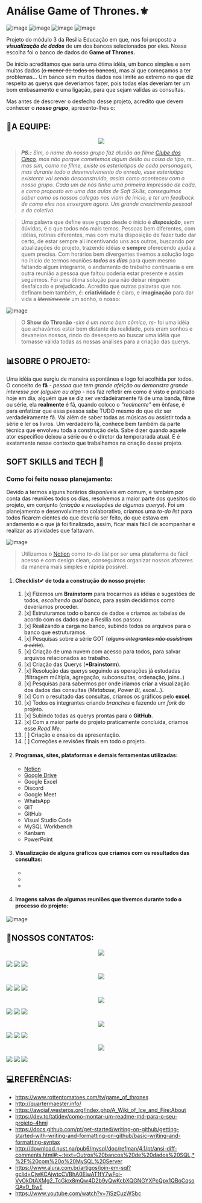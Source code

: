 # Análise Game of Thrones.⚜
![image](https://img.shields.io/github/issues/mirnatetzner/Analise-Game-of-Thrones?color=%23B5A595&logo=GOT&logoColor=%23B5A595&style=plastic) ![image](https://img.shields.io/github/forks/mirnatetzner/Analise-Game-of-Thrones?color=%23B5A595&logoColor=%23B5A595&style=plastic) ![image](https://img.shields.io/github/stars/mirnatetzner/Analise-Game-of-Thrones?color=%23B5A595&style=plastic) ![image](https://img.shields.io/github/license/mirnatetzner/Analise-Game-of-Thrones?color=%23B5A595&logoColor=%23B5A595&style=plastic)

Projeto do módulo 3 da Resilia Educação em que, nos foi proposto a **_visualização de dados_** de um dos bancos selecionados por eles. Nossa escolha foi o banco de dados do **Game of Thrones.**

De início acreditamos que seria uma ótima idéia, um banco simples e sem muitos dados (~~o menor de todos os bancos~~), mas ai que começamos a ter problemas... Um banco sem muitos dados nos limite ao extremo no que diz respeito as querys que deveriamos fazer, pois todas elas deveriam ter um bom embasamento e uma ligação, para que sejam validas as consultas. 

Mas antes de descrever o desfecho desse projeto, acredito que devem conhecer o **_nosso grupo_**, apresento-lhes o:
## 👥A EQUIPE:

<center><img src="https://user-images.githubusercontent.com/100171322/176485383-113df350-cc6c-45c8-b242-81c1f5676e91.png"></center>

> **_~~PS.:~~_** _Sim, o nome do nosso grupo faz alusão ao filme [Clube dos Cinco](https://www.papodecinema.com.br/filmes/clube-dos-cinco/), mas não porque cometemos algum delito ou coisa do tipo, rs... mas sim, como no filme, existe os esteriotipos de cada personagem, mas durante todo o desenvolvimento do enredo, esse esteriotipo existente vai sendo desconstruido, assim como aconteceu com o nosso grupo. Cada um de nós tinha uma primeira impressão de cada, e como proposto em uma das aulas de Soft Skills, conseguimos saber como os nossos colegas nos viam de inicio, e ter um feedback de como eles nos enxergam agora. Um grande crescimento pessoal e do coletivo._

> Uma palavra que define esse grupo desde o ínicio é **_disposição_**, sem dúvidas, é o que todos nós mais temos. Pessoas bem diferentes, com idéias, rotinas diferentes, mas com muita disposição de fazer tudo dar certo, de estar sempre ali incentivando uns aos outros, buscando por atualizações do projeto, trazendo idéias e **sempre** oferecendo ajuda a quem precisa. Com horários bem divergentes tivemos a solução logo no ínicio de termos reuniões **_todos os dias_** para quem mesmo faltando algum integrante, o andamento do trabalho continuaria e em outra reunião a pessoa que faltou poderia estar presente e assim seguirmos. Foi uma ótima solução para não deixar ninguém desfalcado e prejudicado. Acredito que outras palavras que nos definam bem também, é: **criatividade** é claro, e **imaginação** para dar vida a ~~_literalmeente_~~ um sonho, o nosso: 

![image](https://user-images.githubusercontent.com/100171322/176488849-20fbde78-0dbd-41dc-9c2e-57c79cf1a17e.png)
> O **Show do Thronão** -_sim é um nome bem cômico, rs_- foi uma idéia que achavámos estar bem distante da realidade, pois eram sonhos e devaneios nossos, rindo do desespero ao buscar uma idéia que tornasse válida todas as nossas análises para a criação das querys.

## 📊SOBRE O PROJETO:

Uma idéia que surgiu de maneira espontânea e logo foi acolhida por todos. O conceito de **fã** - _pessoa que tem grande afeição ou demonstra grande interesse por (alguém ou algo_ - nos faz refletir em como é visto e praticado hoje em dia, alguém que se diz ser verdadeiramente fã de uma banda, filme ou série, ela **realmente** é fã, quando coloco o _"realmente"_ em ênfase, é para enfatizar que essa pessoa sabe TUDO mesmo do que diz ser verdadeiramente fã. Vai além de saber todas as músicas ou assistir toda a série e ler os livros. Um verdadeiro fã, conhece bem também da parte técnica que envolveu toda a construção dela. Sabe dizer quando aquele ator especifico deixou a série ou é o diretor da temporarada atual. E é exatamente nesse contexto que trabalhamos na criação desse projeto.

## SOFT SKILLS and TECH 📝

 <h3> Como foi feito nosso planejamento: </h3>

Devido a termos alguns horários disponíveis em comum, e também por conta das reuniões todos os dias, resolvemos a maior parte dos quesitos do projeto, em conjunto (_criação e resoluções de algumas querys_). Foi um planejamento e desenvolvimento colaborativo, criamos uma _to-do list_ para todos ficarem cientes do que deveria ser feito, do que estava em andamento e o que já foi finalizado, assim, ficar mais fácil de acompanhar e realizar as atividades que faltavam. 

![image](https://user-images.githubusercontent.com/100171322/176500512-209a102b-838e-4260-a33c-f1fde9095c9f.png)
> Utilizamos o [Notion](https://hypnotic-nannyberry-694.notion.site/7fc6c4dfd0c64240a393e5795339718c?v=937110490531437ebbfe80bad76e1b6f) como _to-do list_ por ser uma plataforma de fácil acesso e com design clean, conseguimos organizar nossos afazeres da maneira mais simples e rápida possivel.

   1. <h4>Checklist✔ de toda a construção do nosso projeto:</h4>

      1. [x] Fizemos um **Brainstorm** para trocarmos as idéias e sugestões de todos, _escolhendo qual banco_, para assim decidirmos como deveriamos proceder.
      2. [x] Estruturamos todo o banco de dados e criamos as tabelas de acordo com os dados que a Resilia nos passou.
      3. [x] Realizando a carga no banco, subindo todos os arquivos para o banco que estruturamos.
      4. [x] Pesquisas sobre a série GOT (~~_alguns integrantes não assistiram a série_~~).
      5. [x] Criação de uma nuvem com acesso para todos, para salvar arquivos relacionados ao trabalho.
      6. [x] Criação das Querys (**+Brainstorm**).
      7. [x] Resolução das querys seguindo as operações já estudadas (filtragem múltipla, agregação, subconsultas, ordenação, joins..)
      8. [x] Pesquisas para sabermos por onde iriamos criar a visualização dos dados das consultas (_Metabase, Power Bi, excel..._).
      9. [x] Com o resultado das consultas, criamos os gráficos pelo **excel**.
      10. [x] Todos os integrantes criando _branches_ e fazendo um _fork_ do projeto.
      11. [x] Subindo todas as querys prontas para o **GitHub**.
      12. [x] Com a maior parte do projeto praticamente concluída, criamos esse _Read.Me_.
      13. [ ] Criação e ensaios da apresentação.
      14. [ ] Correções e revisões finais em todo o projeto.

  2. <h4>Programas, sites, plataformas e demais ferramentas utilizadas:</h4>

      - [Notion](https://hypnotic-nannyberry-694.notion.site/7fc6c4dfd0c64240a393e5795339718c?v=937110490531437ebbfe80bad76e1b6f)
      - [Google Drive](https://drive.google.com/file/d/1g4-u_QH5O3w9s0mT7YNB5z9pp5FE00kb/view?usp=sharing)
      - Google Excel
      - Discord 
      - Google Meet
      - WhatsApp
      - GIT
      - GitHub
      - Visual Studio Code
      - MySQL Workbench
      - Kanbam
      - PowerPoint

  3. <h4>Visualização de alguns gráficos que criamos com os resultados das consultas:</h4>

      -
      -
      -
      
  4. <h4>Imagens salvas de algumas reuniões que tivemos durante todo o processo do projeto:</h4>
  ![image](https://user-images.githubusercontent.com/100171322/176546239-e11c632c-96fa-4258-bc44-123864929ae4.png)
  
## 📲NOSSOS CONTATOS:

<center><img src="https://user-images.githubusercontent.com/100171322/176548438-62b65922-4e70-44b3-ad75-075612d1d1f3.png"></center>

[<img src="https://img.shields.io/badge/linkedin-%230077B5.svg?&style=for-the-badge&logo=linkedin&logoColor=white"/>](https://www.linkedin.com/in/carolina-souza-ti/) 
[<img src="https://img.shields.io/badge/Gmail-D14836?style=for-the-badge&logo=gmail&logoColor=white"/>]()
[<img src="https://img.shields.io/badge/GitHub-100000?style=for-the-badge&logo=github&logoColor=white"/>](https://github.com/carolinadesouzasilva)


<center><img src="https://user-images.githubusercontent.com/100171322/176563337-ab019c61-597f-4936-8300-b51c4f5bb88f.png"></center>

[<img src="https://img.shields.io/badge/linkedin-%230077B5.svg?&style=for-the-badge&logo=linkedin&logoColor=white"/>](https://www.linkedin.com/in/larrissagdelira/) 
[<img src="https://img.shields.io/badge/Gmail-D14836?style=for-the-badge&logo=gmail&logoColor=white"/>]()
[<img src="https://img.shields.io/badge/GitHub-100000?style=for-the-badge&logo=github&logoColor=white"/>](https://github.com/larrissalira)


<center><img src="https://user-images.githubusercontent.com/100171322/176563383-2ee6d39f-c8b5-4d88-b5c9-2f53cc88c1f6.png"></center>

[<img src="https://img.shields.io/badge/linkedin-%230077B5.svg?&style=for-the-badge&logo=linkedin&logoColor=white"/>](https://www.linkedin.com/in/carolina-souza-ti/) 
[<img src="https://img.shields.io/badge/Gmail-D14836?style=for-the-badge&logo=gmail&logoColor=white"/>]()
[<img src="https://img.shields.io/badge/GitHub-100000?style=for-the-badge&logo=github&logoColor=white"/>](https://github.com/carolinadesouzasilva)


<center><img src="https://user-images.githubusercontent.com/100171322/176563435-90f45e3f-d9ff-4085-9f1b-940e18f3c22c.png"></center>

[<img src="https://img.shields.io/badge/linkedin-%230077B5.svg?&style=for-the-badge&logo=linkedin&logoColor=white"/>](https://www.linkedin.com/in/mirnatetzner/) 
[<img src="https://img.shields.io/badge/Gmail-D14836?style=for-the-badge&logo=gmail&logoColor=white"/>]()
[<img src="https://img.shields.io/badge/GitHub-100000?style=for-the-badge&logo=github&logoColor=white"/>](https://github.com/mirnatetzner)


<center><img src="https://user-images.githubusercontent.com/100171322/176547873-a4ce9fd8-47a3-4932-b70c-40850c7675c7.png"></center>

[<img src="https://img.shields.io/badge/linkedin-%230077B5.svg?&style=for-the-badge&logo=linkedin&logoColor=white"/>](https://www.linkedin.com/in/karinamottamaciel/) 
[<img src="https://img.shields.io/badge/Gmail-D14836?style=for-the-badge&logo=gmail&logoColor=white"/>]()
[<img src="https://img.shields.io/badge/GitHub-100000?style=for-the-badge&logo=github&logoColor=white"/>](https://github.com/carolinadesouzasilva)


## 💻REFERÊNCIAS:
  
  - https://www.rottentomatoes.com/tv/game_of_thrones 
  - http://quartermaester.info/ 
  - https://awoiaf.westeros.org/index.php/A_Wiki_of_Ice_and_Fire:About 
  - https://dev.to/tatidev/como-montar-um-readme-md-para-o-seu-projeto-4hmj
  - https://docs.github.com/pt/get-started/writing-on-github/getting-started-with-writing-and-formatting-on-github/basic-writing-and-formatting-syntax
  - http://download.nust.na/pub6/mysql/doc/refman/4.1/pt/ansi-diff-comments.html#:~:text=Outros%20bancos%20de%20dados%20SQL,*%2F%20com%20o%20MySQL%20Server
  - https://www.alura.com.br/artigos/join-em-sql?gclid=CjwKCAjwtcCVBhA0EiwAT1fY7wFoi-VyOkDtAXMg2_TcGicx8mQw4D2b9yQwKcbXQGNGYXPcQpx1QBoCqsoQAvD_BwE
  - https://www.youtube.com/watch?v=7iSzCuzWSbc
  


  
  



  






